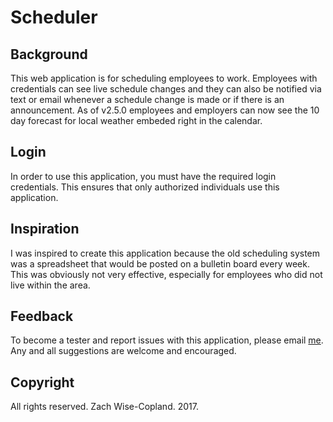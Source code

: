 # Scheduler

## Background
This web application is for scheduling employees to work. Employees with credentials can see live schedule changes and they can also be notified via text or email whenever a schedule change is made or if there is an announcement. As of v2.5.0 employees and employers can now see the 10 day forecast for local weather embeded right in the calendar.

## Login
In order to use this application, you must have the required login credentials. This ensures that only authorized individuals use this application.

## Inspiration
I was inspired to create this application because the old scheduling system was a spreadsheet that would be posted on a bulletin board every week. This was obviously not very effective, especially for employees who did not live within the area.

## Feedback
To become a tester and report issues with this application, please email [me](mailto:zcopland16@gmail.com?Subject=Scheduler%20App).
Any and all suggestions are welcome and encouraged.

## Copyright
All rights reserved. Zach Wise-Copland. 2017.
